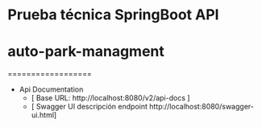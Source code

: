 # Prueba técnica SpringBoot API
# auto-park-managment
==================

*   Api Documentation
    *   [ Base URL: http://localhost:8080/v2/api-docs ]
    *   [ Swagger UI descripción endpoint http://localhost:8080/swagger-ui.html] 
